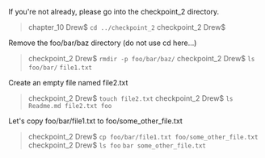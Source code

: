 
If you're not already, please go into the checkpoint_2 directory.

> chapter_10 Drew$ `cd ../checkpoint_2`
> checkpoint_2 Drew$

Remove the foo/bar/baz directory (do not use cd here...)
    
> checkpoint_2 Drew$ `rmdir -p foo/bar/baz/`
> checkpoint_2 Drew$ `ls foo/bar/`
> `file1.txt`
        
Create an empty file named file2.txt
        
> checkpoint_2 Drew$ `touch file2.txt`
> checkpoint_2 Drew$ `ls`
> `Readme.md file2.txt foo`
            
Let's copy foo/bar/file1.txt to foo/some_other_file.txt

> checkpoint_2 Drew$ `cp foo/bar/file1.txt foo/some_other_file.txt`
> checkpoint_2 Drew$ `ls foo`
> `bar some_other_file.txt`
